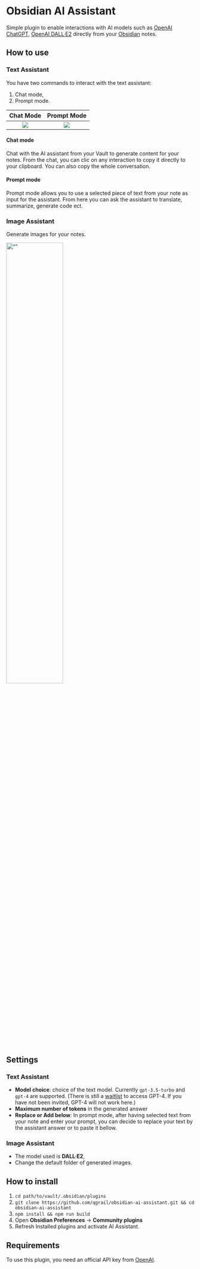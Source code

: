 # Obsidian AI Assistant

Simple plugin to enable interactions with AI models such as [OpenAI ChatGPT](https://openai.com/blog/chatgpt), [OpenAI DALL·E2](https://openai.com/product/dall-e-2)
directly from your [Obsidian](https://obsidian.md/) notes.

## How to use

### Text Assistant

You have two commands to interact with the text assistant:
1. Chat mode,
2. Prompt mode.

|        Chat Mode         |       Prompt Mode         | 
|:------------------------:|:-------------------------:|
|  ![](gifs/chat_mode.gif) | ![](gifs/prompt_mode.gif) |

#### Chat mode
Chat with the AI assistant from your Vault to generate content for your notes.
From the chat, you can clic on any interaction to copy it directly to your clipboard.
You can also copy the whole conversation.


#### Prompt mode
Prompt mode allows you to use a selected piece of text from your note as input for the assistant.
From here you can ask the assistant to translate, summarize, generate code ect.

### Image Assistant
Generate images for your notes.

<img src="gifs/image_generator.gif" alt= “” width="55%">

## Settings
### Text Assistant
- **Model choice**: choice of the text model. Currently `gpt-3.5-turbo` and `gpt-4` are supported. (There is still a 
[waitlist](https://openai.com/waitlist/gpt-4-api) to access GPT-4. If you have not been invited, GPT-4 will not work here.)
- **Maximum number of tokens** in the generated answer
- **Replace or Add below**: In prompt mode, after having selected text from your note and enter your prompt, 
you can decide to replace your text by the assistant answer or to paste it bellow.

### Image Assistant
- The model used is **DALL·E2**,
- Change the default folder of generated images. 

## How to install

1. `cd path/to/vault/.obsidian/plugins`
2. `git clone https://github.com/qgrail/obsidian-ai-assistant.git && cd obsidian-ai-assistant`
3. `npm install && npm run build`
4. Open **Obsidian Preferences** -> **Community plugins**
5. Refresh Installed plugins and activate AI Assistant.

## Requirements

To use this plugin, you need an official API key from [OpenAI](https://platform.openai.com/account/api-keys).


